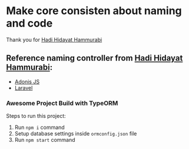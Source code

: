 # Make core consisten about naming and code

Thank you for [Hadi Hidayat Hammurabi](https://github.com/hadihammurabi)

## Reference naming controller from [Hadi Hidayat Hammurabi](https://github.com/hadihammurabi):

- [Adonis JS](https://docs.adonisjs.com/guides/controllers#resourceful-routes-and-controllers)
- [Laravel](https://www.tutsmake.com/laravel-8-resource-controller-route-tutorial/)

### Awesome Project Build with TypeORM

Steps to run this project:

1. Run `npm i` command
2. Setup database settings inside `ormconfig.json` file
3. Run `npm start` command
